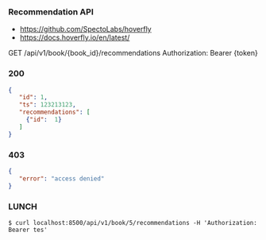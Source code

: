 ### Recommendation API

- https://github.com/SpectoLabs/hoverfly
- https://docs.hoverfly.io/en/latest/

GET /api/v1/book/{book_id}/recommendations
Authorization: Bearer {token}


### 200

```json
{
   "id": 1,
   "ts": 123213123,
   "recommendations": [
     {"id":  1}
   ]
}
```


### 403

```json
{
   "error": "access denied"
}
```


### LUNCH
```
$ curl localhost:8500/api/v1/book/5/recommendations -H 'Authorization: Bearer tes'
```
